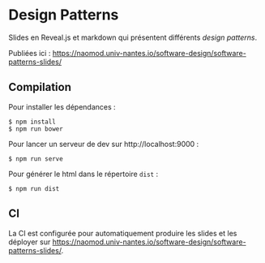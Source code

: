 # Design Patterns

Slides en Reveal.js et markdown qui présentent différents *design patterns*.

Publiées ici : https://naomod.univ-nantes.io/software-design/software-patterns-slides/

## Compilation


Pour installer les dépendances :
```
$ npm install
$ npm run bower
```

Pour lancer un serveur de dev sur http://localhost:9000 :
```
$ npm run serve
```

Pour générer le html dans le répertoire `dist` :
```
$ npm run dist
```

## CI

La CI est configurée pour automatiquement produire les slides et les déployer sur https://naomod.univ-nantes.io/software-design/software-patterns-slides/.
